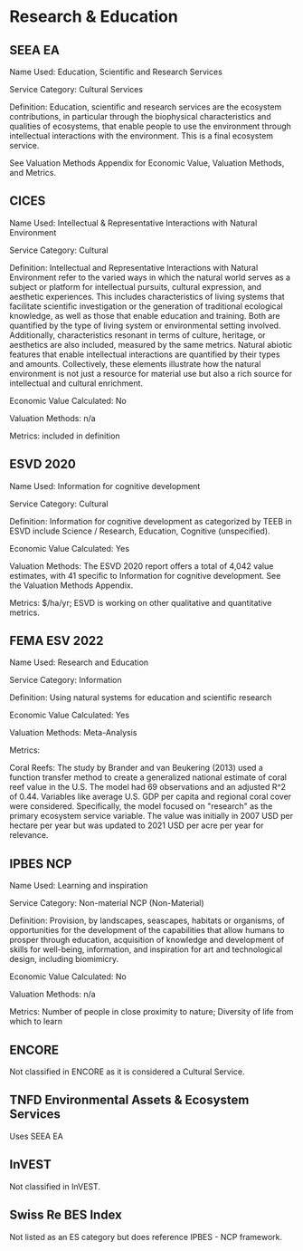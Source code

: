 # Research & Education

## SEEA EA

Name Used: Education, Scientific and Research Services &#x20;

Service Category: Cultural Services &#x20;

Definition: Education, scientific and research services are the ecosystem contributions, in particular through the biophysical characteristics and qualities of ecosystems, that enable people to use the environment through intellectual interactions with the environment. This is a final ecosystem service.

See Valuation Methods Appendix for Economic Value, Valuation Methods, and Metrics.

## CICES

Name Used: Intellectual & Representative Interactions with Natural Environment

Service Category: Cultural

Definition: Intellectual and Representative Interactions with Natural Environment refer to the varied ways in which the natural world serves as a subject or platform for intellectual pursuits, cultural expression, and aesthetic experiences. This includes characteristics of living systems that facilitate scientific investigation or the generation of traditional ecological knowledge, as well as those that enable education and training. Both are quantified by the type of living system or environmental setting involved. Additionally, characteristics resonant in terms of culture, heritage, or aesthetics are also included, measured by the same metrics. Natural abiotic features that enable intellectual interactions are quantified by their types and amounts. Collectively, these elements illustrate how the natural environment is not just a resource for material use but also a rich source for intellectual and cultural enrichment.

Economic Value Calculated: No

Valuation Methods: n/a

Metrics: included in definition

## ESVD 2020

Name Used: Information for cognitive development&#x20;

Service Category: Cultural

Definition: Information for cognitive development as categorized by TEEB in ESVD include Science / Research, Education, Cognitive (unspecified).&#x20;

Economic Value Calculated: Yes

Valuation Methods: The ESVD 2020 report offers a total of 4,042 value estimates, with 41 specific to Information for cognitive development. See the Valuation Methods Appendix. &#x20;

Metrics: $/ha/yr; ESVD is working on other qualitative and quantitative metrics.&#x20;

## FEMA ESV 2022

Name Used: Research and Education

Service Category: Information

Definition: Using natural systems for education and scientific research

Economic Value Calculated: Yes

Valuation Methods: Meta-Analysis

Metrics:&#x20;

Coral Reefs: The study by Brander and van Beukering (2013) used a function transfer method to create a generalized national estimate of coral reef value in the U.S. The model had 69 observations and an adjusted R^2 of 0.44. Variables like average U.S. GDP per capita and regional coral cover were considered. Specifically, the model focused on "research" as the primary ecosystem service variable. The value was initially in 2007 USD per hectare per year but was updated to 2021 USD per acre per year for relevance.

## IPBES NCP

Name Used: Learning and inspiration

Service Category: Non-material NCP (Non-Material)

Definition: Provision, by landscapes, seascapes, habitats or organisms, of opportunities for the development of the capabilities that allow humans to prosper through education, acquisition of knowledge and development of skills for well-being, information, and inspiration for art and technological design, including biomimicry.

Economic Value Calculated: No

Valuation Methods: n/a

Metrics: Number of people in close proximity to nature; Diversity of life from which to learn

## ENCORE

Not classified in ENCORE as it is considered a Cultural Service.

## TNFD Environmental Assets & Ecosystem Services

Uses SEEA EA

## InVEST

Not classified in InVEST.

## Swiss Re BES Index

Not listed as an ES category but does reference IPBES - NCP framework.
